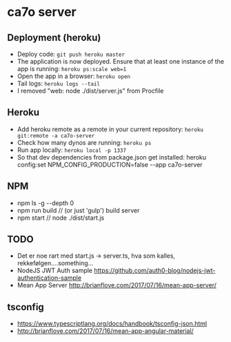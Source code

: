 # ca7o server

## Deployment (heroku)
- Deploy code: `git push heroku master`
- The application is now deployed. Ensure that at least one instance of the app is running: `heroku ps:scale web=1`
- Open the app in a browser: `heroku open`
- Tail logs: `heroku logs --tail`
- I removed "web: node ./dist/server.js" from Procfile

## Heroku
- Add heroku remote as a remote in your current repository: `heroku git:remote -a ca7o-server`
- Check how many dynos are running: `heroku ps`
- Run app locally: `heroku local -p 1337`
- So that dev dependencies from package.json get installed: heroku config:set NPM_CONFIG_PRODUCTION=false --app ca7o-server

## NPM
- npm ls -g --depth 0
- npm run build // (or just 'gulp') build server
- npm start // node ./dist/start.js

## TODO
- Det er noe rart med start.js -> server.ts, hva som kalles, rekkefølgen....something...
- NodeJS JWT Auth sample https://github.com/auth0-blog/nodejs-jwt-authentication-sample 
- Mean App Server http://brianflove.com/2017/07/16/mean-app-server/

## tsconfig
- https://www.typescriptlang.org/docs/handbook/tsconfig-json.html
- http://brianflove.com/2017/07/16/mean-app-angular-material/